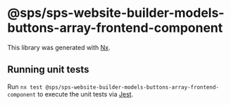 # @sps/sps-website-builder-models-buttons-array-frontend-component

This library was generated with [Nx](https://nx.dev).

## Running unit tests

Run `nx test @sps/sps-website-builder-models-buttons-array-frontend-component` to execute the unit tests via [Jest](https://jestjs.io).
